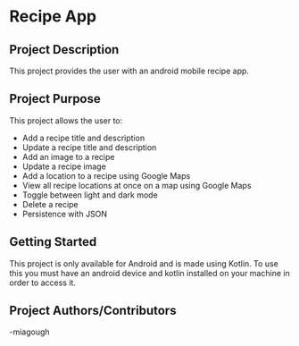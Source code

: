 # Recipe App

## Project Description
This project provides the user with an android mobile recipe app.

## Project Purpose
This project allows the user to:
- Add a recipe title and description
- Update a recipe title and description
- Add an image to a recipe
- Update a recipe image
- Add a location to a recipe using Google Maps
- View all recipe locations at once on a map using Google Maps
- Toggle between light and dark mode
- Delete a recipe
- Persistence with JSON

## Getting Started
This project is only available for Android and is made using Kotlin. To use this you must have an android device and kotlin installed on your machine in order to access it.

## Project Authors/Contributors
-miagough

